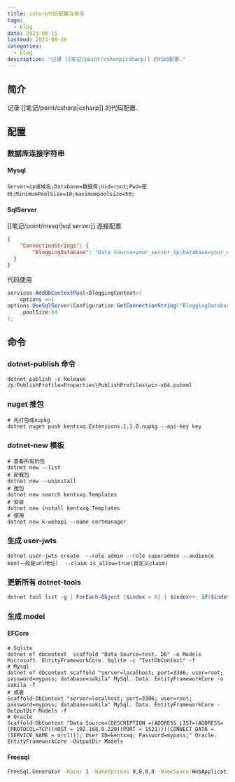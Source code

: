 ```yaml
---
title: csharp代码配置与命令
tags:
  - blog
date: 2023-08-15
lastmod: 2023-08-16
categories:
  - blog
description: "记录 [[笔记/point/csharp|csharp]] 的代码配置."
---
```


## 简介

记录 [[笔记/point/csharp|csharp]] 的代码配置.

## 配置

### 数据库连接字符串

#### Mysql

```
Server=ip或域名;Database=数据库;Uid=root;Pwd=密码;MinimumPoolSize=10;maximumpoolsize=50;
```

#### SqlServer

[[笔记/point/mssql|sql server]] 连接配置

```json
{
    "ConnectionStrings": {
        "BloggingDatabase": "Data Source=your_server_ip;Database=your_database_name;User ID=your_username;Min Pool Size=10;Password=your_password;Connect Timeout=30;Encrypt=False;TrustServerCertificate=False;ApplicationIntent=ReadWrite;MultiSubnetFailover=False"
  }
}
```

代码使用

```csharp
services.AddDbContextPool<BloggingContext>(
    options =>{
options.UseSqlServer(Configuration.GetConnectionString("BloggingDatabase")); }
    ,poolSize:64
);
```

## 命令

### dotnet-publish 命令

```shell
dotnet publish -c Release /p:PublishProfile=Properties\PublishProfiles\win-x64.pubxml
```

### nuget 推包

```shell
# 先打包成nupkg
dotnet nuget push kentxxq.Extensions.1.1.0.nupkg --api-key key
```

### dotnet-new 模板

```shell
# 查看所有的包
dotnet new --list
# 卸载包
dotnet new --uninstall
# 搜包
dotnet new search kentxxq.Templates
# 安装
dotnet new install kentxxq.Templates
# 使用
dotnet new k-webapi --name certmanager 
```

### 生成 user-jwts

```shell
dotnet user-jwts create  --role admin --role superadmin --audience ken(一般是url地址)  --claim is_allow=true(自定义claim)
```

### 更新所有 dotnet-tools

```powershell
dotnet tool list -g | ForEach-Object {$index = 0} { $index++; if($index -gt 2) { dotnet tool update -g $_.split(" ")[0] } }
```

### 生成 model

#### EFCore

```shell
# Sqlite
dotnet ef dbcontext  scaffold "Data Source=test. Db" -o Models Microsoft. EntityFrameworkCore. Sqlite -c "TestDbContext" -f
# Mysql
dotnet ef dbcontext scaffold "server=localhost; port=3306; user=root; password=mypass; database=sakila" MySql. Data. EntityFrameworkCore -o sakila -f
# 或者
Scaffold-DbContext "server=localhost; port=3306; user=root; password=mypass; database=sakila" MySql. Data. EntityFrameworkCore -OutputDir Models -f
# Oracle 
Scaffold-DbContext "Data Source=(DESCRIPTION =(ADDRESS_LIST=(ADDRESS=(PROTOCOL=TCP)(HOST = 192.168.0.220)(PORT = 1521)))(CONNECT_DATA =(SERVICE_NAME = orcl))); User ID=kentxxq; Password=mypass;" Oracle. EntityFrameworkCore -OutputDir Models
```

#### Freesql

```bash
FreeSql.Generator -Razor 1 -NameOptions 0,0,0,0 -NameSpace WebApplication1 -DB "MySql,data source=ip或地址;port=3306;user id=用户名;password=密码;initial catalog=库名;charset=utf8;sslmode=none;max pool size=2"
```
